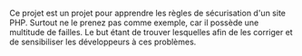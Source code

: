 Ce projet est un projet pour apprendre les règles de sécurisation d'un site PHP.
Surtout ne le prenez pas comme exemple, car il possède une multitude de failles. 
Le but étant de trouver lesquelles afin de les corriger et de sensibiliser les développeurs à ces problèmes.